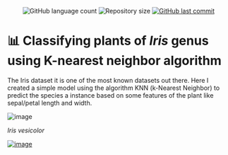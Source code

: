 <p align="center">
  <img alt="GitHub language count" src="https://img.shields.io/github/languages/count/gabrielnsil/knn_iris?color=green">
  <img alt="Repository size" src="https://img.shields.io/github/repo-size/gabrielnsil/knn_iris">
  <a href="https://github.com/gabrielnsil/knn_iris">
    <img alt="GitHub last commit" src="https://img.shields.io/github/last-commit/gabrielnsil/knn_iris?color=yellow">
  </a>
</p>

# :bar_chart: Classifying plants of *Iris* genus using K-nearest neighbor algorithm

The Iris dataset it is one of the most known datasets out there. Here I created a simple model using the algorithm KNN (k-Nearest Neighbor) to predict the species a instance based on some features of the plant like sepal/petal length and width.

![image](https://user-images.githubusercontent.com/46875030/147704571-3decc49f-363e-4168-a603-daecc252d5f1.png)

*Iris vesicolor*

[![image](https://img.shields.io/badge/LinkedIn-0077B5?style=for-the-badge&logo=linkedin&logoColor=white)](https://www.linkedin.com/in/gabrielnsil/)
